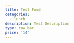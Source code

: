 ```yaml
---
title: Test Food
cetegories:
  - lunch
description: Test Description
type: raw bar
price: '14'
---
```


